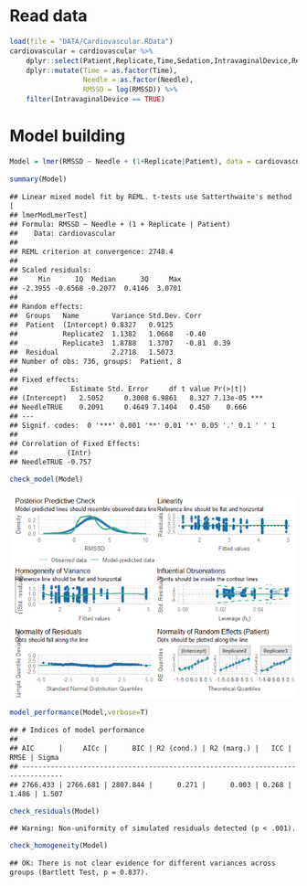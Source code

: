 # Read data

``` r
load(file = "DATA/Cardiovascular.RData") 
cardiovascular = cardiovascular %>% 
    dplyr::select(Patient,Replicate,Time,Sedation,IntravaginalDevice,RectalManipulation,Puncturing,Needle,RMSSD) %>% 
    dplyr::mutate(Time = as.factor(Time), 
                  Needle = as.factor(Needle),
                  RMSSD = log(RMSSD)) %>%
    filter(IntravaginalDevice == TRUE)
```

# Model building

``` r
Model = lmer(RMSSD ~ Needle + (1+Replicate|Patient), data = cardiovascular)
```

``` r
summary(Model)
```

    ## Linear mixed model fit by REML. t-tests use Satterthwaite's method [
    ## lmerModLmerTest]
    ## Formula: RMSSD ~ Needle + (1 + Replicate | Patient)
    ##    Data: cardiovascular
    ## 
    ## REML criterion at convergence: 2748.4
    ## 
    ## Scaled residuals: 
    ##     Min      1Q  Median      3Q     Max 
    ## -2.3955 -0.6568 -0.2077  0.4146  3.0701 
    ## 
    ## Random effects:
    ##  Groups   Name        Variance Std.Dev. Corr       
    ##  Patient  (Intercept) 0.8327   0.9125              
    ##           Replicate2  1.1382   1.0668   -0.40      
    ##           Replicate3  1.8788   1.3707   -0.81  0.39
    ##  Residual             2.2718   1.5073              
    ## Number of obs: 736, groups:  Patient, 8
    ## 
    ## Fixed effects:
    ##             Estimate Std. Error     df t value Pr(>|t|)    
    ## (Intercept)   2.5052     0.3008 6.9861   8.327 7.13e-05 ***
    ## NeedleTRUE    0.2091     0.4649 7.1404   0.450    0.666    
    ## ---
    ## Signif. codes:  0 '***' 0.001 '**' 0.01 '*' 0.05 '.' 0.1 ' ' 1
    ## 
    ## Correlation of Fixed Effects:
    ##            (Intr)
    ## NeedleTRUE -0.757

``` r
check_model(Model)
```

![](RMSSD-Analysis_files/figure-markdown_github/unnamed-chunk-4-1.png)

``` r
model_performance(Model,verbose=T)
```

    ## # Indices of model performance
    ## 
    ## AIC      |     AICc |      BIC | R2 (cond.) | R2 (marg.) |   ICC |  RMSE | Sigma
    ## --------------------------------------------------------------------------------
    ## 2766.433 | 2766.681 | 2807.844 |      0.271 |      0.003 | 0.268 | 1.486 | 1.507

``` r
check_residuals(Model)
```

    ## Warning: Non-uniformity of simulated residuals detected (p < .001).

``` r
check_homogeneity(Model)
```

    ## OK: There is not clear evidence for different variances across groups (Bartlett Test, p = 0.837).
